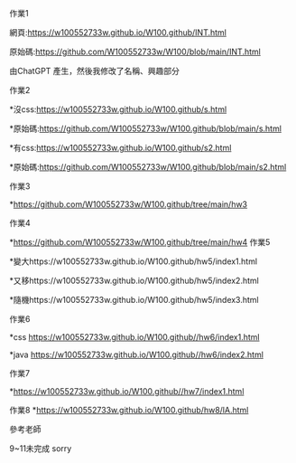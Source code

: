 作業1

網頁:https://w100552733w.github.io/W100.github/INT.html

原始碼:https://github.com/W100552733w/W100/blob/main/INT.html

由ChatGPT 產生，然後我修改了名稱、興趣部分

作業2

*沒css:https://w100552733w.github.io/W100.github/s.html

*原始碼:https://github.com/W100552733w/W100.github/blob/main/s.html

*有css:https://w100552733w.github.io/W100.github/s2.html

*原始碼:https://github.com/W100552733w/W100.github/blob/main/s2.html

作業3

*https://github.com/W100552733w/W100.github/tree/main/hw3

作業4

*https://github.com/W100552733w/W100.github/tree/main/hw4
作業5 

*變大https://w100552733w.github.io/W100.github/hw5/index1.html

*又移https://w100552733w.github.io/W100.github/hw5/index2.html

*隨機https://w100552733w.github.io/W100.github/hw5/index3.html


作業6 

*css https://w100552733w.github.io/W100.github//hw6/index1.html

*java https://w100552733w.github.io/W100.github//hw6/index2.html


作業7 

*https://w100552733w.github.io/W100.github//hw7/index1.html

作業8
*https://w100552733w.github.io/W100.github/hw8/lA.html

參考老師

9~11未完成 sorry
